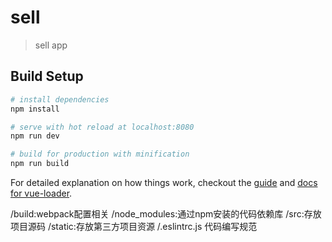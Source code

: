 # sell

> sell app

## Build Setup

``` bash
# install dependencies
npm install

# serve with hot reload at localhost:8080
npm run dev

# build for production with minification
npm run build
```

For detailed explanation on how things work, checkout the [guide](http://vuejs-templates.github.io/webpack/) and [docs for vue-loader](http://vuejs.github.io/vue-loader).


/build:webpack配置相关
/node_modules:通过npm安装的代码依赖库
/src:存放项目源码
/static:存放第三方项目资源
/.eslintrc.js 代码编写规范
